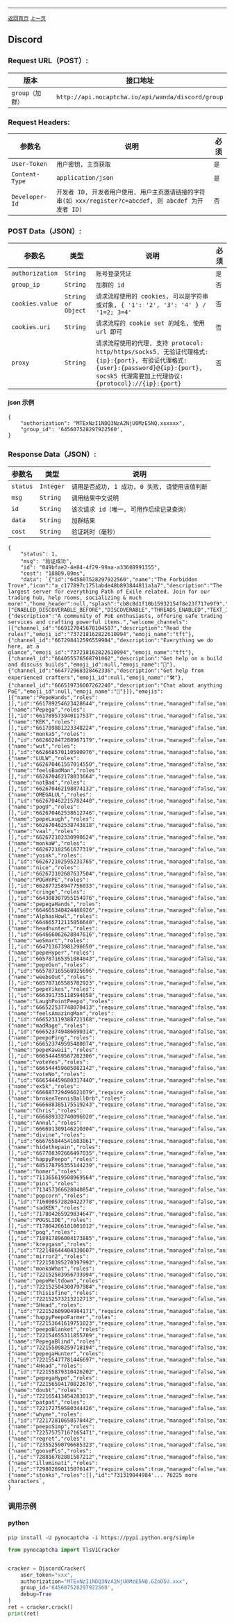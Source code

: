 ------
[`返回首页`](../README.md)    [`上一页`](tls.md)

## Discord

### Request URL（POST）:

| 版本               | 接口地址                                                    |
|------------------|---------------------------------------------------------|
| `group（加群）` | `http://api.nocaptcha.io/api/wanda/discord/group` |

### Request Headers:

| 参数名            | 说明                 | 必须  |
|----------------|--------------------|-----|
| `User-Token`   | `用户密钥, 主页获取`       | `是` |
| `Content-Type` | `application/json` | `是` |
| `Developer-Id` | `开发者 ID, 开发者用户使用, 用户主页邀请链接的字符串(如 xxx/register?c=abcdef, 则 abcdef 为开发者 ID)`           | `否` |

### POST Data（JSON）:

| 参数名          | 类型        | 说明                                                                                                                                                             | 必须  |
|--------------|-----------|----------------------------------------------------------------------------------------------------------------------------------------------------------------|-----|
| `authorization`           | `String`  | `账号登录凭证`                                                                                                                          | `是` |
| `group_ip`        | `String`  | `加群的 id`       | `否` |
| `cookies.value` | `String or Object` | `请求流程使用的 cookies, 可以是字符串或对象, { '1': '2', '3': '4' } / '1=2; 3=4'`   | `否` |
| `cookies.uri`   | `String`  | `请求流程的 cookie set 的域名, 使用 url 即可`   | `否` |
| `proxy`         | `String`  | `请求流程使用的代理, 支持 protocol: http/https/socks5, 无验证代理格式: {ip}:{port}, 有验证代理格式: {user}:{password}@{ip}:{port}, socsk5 代理需要加上代理协议: {protocol}://{ip}:{port}`   | `否` |

#### json 示例

```
{
    "authorization": "MTExNzI1NDQ3NzA2NjU0MzE5NQ.xxxxxx",
    "group_id": '645607528297922560',
}
```

### Response Data（JSON）:

| 参数名            | 类型        | 说明                            |
|----------------|-----------|-------------------------------|
| `status`       | `Integer` | `调用是否成功, 1 成功, 0 失败, 请使用该值判断` |
| `msg`          | `String`  | `调用结果中文说明`                    |
| `id`           | `String`  | `该次请求 id（唯一, 可用作后续记录查询）`      |
| `data`         | `String`  | `加群结果`    |
| `cost`         | `String`  | `验证耗时（毫秒）`                    |

```
{
    "status": 1,
    "msg": "验证成功",
    "id": "049bfae2-4e84-4f29-99aa-a33688991355",
    "cost": "18809.89ms",
    "data": `{"id":"645607528297922560","name":"The Forbidden Trove","icon":"a_c177897c1751abde48b893844811a1a7","description":"The largest server for everything Path of Exile related. Join for our trading hub, help rooms, socializing & much more!","home_header":null,"splash":"cb8c8d1f10b15932154f8e23f717e9f9","discovery_splash":"eedcef7392c2549f9be77e527ff67e27","features":["ENABLED_DISCOVERABLE_BEFORE","DISCOVERABLE","THREADS_ENABLED","TEXT_IN_VOICE_ENABLED","VIP_REGIONS","BANNER","GUILD_WEB_PAGE_VANITY_URL","SOUNDBOARD","ROLE_ICONS","PARTNERED","GUILD_ONBOARDING_EVER_ENABLED","AUTO_MODERATION","PREVIEW_ENABLED","NEW_THREAD_PERMISSIONS","NEWS","MEMBER_PROFILES","SEVEN_DAY_THREAD_ARCHIVE","PRIVATE_THREADS","RELAY_ENABLED","GUILD_HOME_TEST","WELCOME_SCREEN_ENABLED","VANITY_URL","ANIMATED_BANNER","INVITE_SPLASH","ANIMATED_ICON","THREE_DAY_THREAD_ARCHIVE","GUILD_ONBOARDING_HAS_PROMPTS","COMMUNITY","GUILD_ONBOARDING","CHANNEL_ICON_EMOJIS_GENERATED"],"welcome_screen":{"description":"A community of PoE enthusiasts, offering safe trading services and crafting powerful items.","welcome_channels":[{"channel_id":"669127045678104587","description":"Read the rules!","emoji_id":"737218162822610994","emoji_name":"tft"},{"channel_id":"667298412596559904","description":"Everything we do here, at a glance","emoji_id":"737218162822610994","emoji_name":"tft"},{"channel_id":"664055576568791062","description":"Get help on a build and discuss builds","emoji_id":null,"emoji_name":"🔧"},{"channel_id":"664772968328462336","description":"Get help from experienced crafters","emoji_id":null,"emoji_name":"🛠️"},{"channel_id":"666519736007262240","description":"Chat about anything PoE","emoji_id":null,"emoji_name":"💬"}]},"emojis":[{"name":"PepeHands","roles":[],"id":"661789254623428644","require_colons":true,"managed":false,"animated":false,"available":true},{"name":"Pepega","roles":[],"id":"661789573940117537","require_colons":true,"managed":false,"animated":false,"available":true},{"name":"KEK","roles":[],"id":"661789881223348224","require_colons":true,"managed":false,"animated":false,"available":true},{"name":"monkaS","roles":[],"id":"662662847288967179","require_colons":true,"managed":false,"animated":false,"available":true},{"name":"wut","roles":[],"id":"662668570110590976","require_colons":true,"managed":false,"animated":false,"available":true},{"name":"LULW","roles":[],"id":"662670461557014550","require_colons":true,"managed":false,"animated":false,"available":true},{"name":"feelsBadMan","roles":[],"id":"662670462178033664","require_colons":true,"managed":false,"animated":false,"available":true},{"name":"notBad","roles":[],"id":"662670462198874132","require_colons":true,"managed":false,"animated":false,"available":true},{"name":"OMEGALUL","roles":[],"id":"662670462215782440","require_colons":true,"managed":false,"animated":false,"available":true},{"name":"pogU","roles":[],"id":"662670462538612746","require_colons":true,"managed":false,"animated":false,"available":true},{"name":"pepeLaugh","roles":[],"id":"662670462538743818","require_colons":true,"managed":false,"animated":false,"available":true},{"name":"vaal","roles":[],"id":"662672102330990624","require_colons":true,"managed":false,"animated":false,"available":true},{"name":"monkaW","roles":[],"id":"662672102561677319","require_colons":true,"managed":false,"animated":false,"available":true},{"name":"yoink","roles":[],"id":"662672102595231765","require_colons":true,"managed":false,"animated":false,"available":true},{"name":"nice","roles":[],"id":"662672102687637504","require_colons":true,"managed":false,"animated":false,"available":true},{"name":"POGHYPE","roles":[],"id":"662877258947756033","require_colons":true,"managed":false,"animated":true,"available":true},{"name":"cringe","roles":[],"id":"664308307955154976","require_colons":true,"managed":false,"animated":false,"available":true},{"name":"pepegaHands","roles":[],"id":"664665340424486926","require_colons":true,"managed":false,"animated":false,"available":true},{"name":"AlphasHowl","roles":[],"id":"664665712115056640","require_colons":true,"managed":false,"animated":false,"available":true},{"name":"headhunter","roles":[],"id":"664666062628847616","require_colons":true,"managed":false,"animated":false,"available":true},{"name":"weSmart","roles":[],"id":"664713673981296650","require_colons":true,"managed":false,"animated":false,"available":true},{"name":"pepeHyper","roles":[],"id":"665787165351084043","require_colons":true,"managed":false,"animated":true,"available":true},{"name":"pepeGun","roles":[],"id":"665787165568925696","require_colons":true,"managed":false,"animated":false,"available":true},{"name":"weebsOut","roles":[],"id":"665787165585702923","require_colons":true,"managed":false,"animated":false,"available":true},{"name":"pepeYikes","roles":[],"id":"666391735118594058","require_colons":true,"managed":false,"animated":false,"available":true},{"name":"LaughPointPeepo","roles":[],"id":"666522537748070413","require_colons":true,"managed":false,"animated":false,"available":true},{"name":"feelsAmazingMan","roles":[],"id":"666523119388721168","require_colons":true,"managed":false,"animated":false,"available":true},{"name":"madRage","roles":[],"id":"666523749486690314","require_colons":true,"managed":false,"animated":false,"available":true},{"name":"peepoPing","roles":[],"id":"666523749595480074","require_colons":true,"managed":false,"animated":false,"available":true},{"name":"pepeKawaii","roles":[],"id":"666544459567202306","require_colons":true,"managed":false,"animated":false,"available":true},{"name":"voteYes","roles":[],"id":"666544459605082142","require_colons":true,"managed":false,"animated":false,"available":true},{"name":"voteNo","roles":[],"id":"666544459680317440","require_colons":true,"managed":false,"animated":false,"available":true},{"name":"ex5k","roles":[],"id":"666687729496621079","require_colons":true,"managed":false,"animated":false,"available":true},{"name":"brokenTennisBallOrb","roles":[],"id":"666688385175519243","require_colons":true,"managed":false,"animated":false,"available":true},{"name":"Chris","roles":[],"id":"666689332740096020","require_colons":true,"managed":false,"animated":false,"available":true},{"name":"Annul","roles":[],"id":"666691309146210304","require_colons":true,"managed":false,"animated":false,"available":true},{"name":"divine","roles":[],"id":"666765844541603861","require_colons":true,"managed":false,"animated":false,"available":true},{"name":"hidethepain","roles":[],"id":"667788392666497035","require_colons":true,"managed":false,"animated":false,"available":true},{"name":"happyPeepo","roles":[],"id":"685178795355144239","require_colons":true,"managed":false,"animated":false,"available":true},{"name":"homer","roles":[],"id":"711365619508969564","require_colons":true,"managed":false,"animated":true,"available":true},{"name":"pins","roles":[],"id":"713457366628040854","require_colons":true,"managed":false,"animated":true,"available":true},{"name":"popcorn","roles":[],"id":"716800572820422778","require_colons":true,"managed":false,"animated":true,"available":true},{"name":"sadKEK","roles":[],"id":"717804265929834647","require_colons":true,"managed":false,"animated":false,"available":true},{"name":"POGSLIDE","roles":[],"id":"717804266101801012","require_colons":true,"managed":false,"animated":true,"available":true},{"name":"pog","roles":[],"id":"718917896004173885","require_colons":true,"managed":false,"animated":false,"available":true},{"name":"kreygasm","roles":[],"id":"722148644404330607","require_colons":true,"managed":false,"animated":false,"available":true},{"name":"mirror2","roles":[],"id":"722150395270397992","require_colons":true,"managed":false,"animated":false,"available":true},{"name":"monkaWhat","roles":[],"id":"722152503956733994","require_colons":true,"managed":false,"animated":false,"available":true},{"name":"pepeMeltdown","roles":[],"id":"722152504300797984","require_colons":true,"managed":false,"animated":true,"available":true},{"name":"thisisfine","roles":[],"id":"722152573213212713","require_colons":true,"managed":false,"animated":false,"available":true},{"name":"5Head","roles":[],"id":"722152609904984171","require_colons":true,"managed":false,"animated":false,"available":true},{"name":"happyPeepoFarmer","roles":[],"id":"722153641619751023","require_colons":true,"managed":false,"animated":false,"available":true},{"name":"peepoBlanket","roles":[],"id":"722154655311855709","require_colons":true,"managed":false,"animated":false,"available":true},{"name":"PepegaBlind","roles":[],"id":"722155098259718194","require_colons":true,"managed":false,"animated":false,"available":true},{"name":"pepegaHunter","roles":[],"id":"722155477781446697","require_colons":true,"managed":false,"animated":false,"available":true},{"name":"4Head","roles":[],"id":"722155879310426202","require_colons":true,"managed":false,"animated":false,"available":true},{"name":"pepegaHype","roles":[],"id":"722156594170822676","require_colons":true,"managed":false,"animated":false,"available":true},{"name":"doubt","roles":[],"id":"722165413454283013","require_colons":true,"managed":false,"animated":false,"available":true},{"name":"patpat","roles":[],"id":"722172759580344426","require_colons":true,"managed":false,"animated":true,"available":true},{"name":"whyme","roles":[],"id":"722172810658578442","require_colons":true,"managed":false,"animated":false,"available":true},{"name":"peepoSimp","roles":[],"id":"722575757167165471","require_colons":true,"managed":false,"animated":true,"available":true},{"name":"regret","roles":[],"id":"723552590796685323","require_colons":true,"managed":false,"animated":false,"available":true},{"name":"goosePls","roles":[],"id":"728816782881587212","require_colons":true,"managed":false,"animated":true,"available":true},{"name":"illuminati","roles":[],"id":"729882690115076147","require_colons":true,"managed":false,"animated":false,"available":true},{"name":"stonks","roles":[],"id":"731319844984'... 76225 more characters`,
}
```

### 调用示例

#### python

```shell
pip install -U pynocaptcha -i https://pypi.python.org/simple
```

```python
from pynocaptcha import TlsV1Cracker


cracker = DiscordCracker(
    user_token="xxx",
    authorization="MTExNzI1NDQ3NzA2NjU0MzE5NQ.GZoD5U.xxx",
    group_id='645607528297922560',
    debug=True
)
ret = cracker.crack()
print(ret)
```
